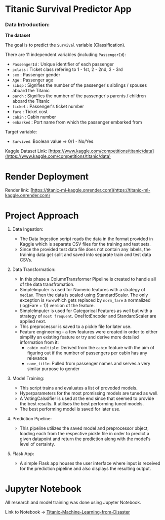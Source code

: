 # Titanic Survival Predictor App

### Data Introduction:

**The dataset** 

The goal is to predict the `Survival` variable (Classification).

There are 11 independent variables (including `PassengerId`):

* `PassengerId` : Unique identifier of each passenger
* `pclass` : Ticket class refering to 1 - 1st, 2 - 2nd, 3 - 3rd
* `sex` : Passenger gender
* `Age` : Passenger age
* `sibsp` : Signifies the number of the passenger's siblings / spouses aboard the Titanic
* `parch` : Signifies the number of the passenger's parents / children aboard the Titanic
* `ticket` : Passenger's ticket number
* `fare` : Ticket cost
* `cabin` : Cabin number
* `embarked` : Port name from which the passenger embarked from

Target variable:
* `Survived`: Boolean value => 0/1 - No/Yes

Kaggle Dataset Link:
[https://www.kaggle.com/competitions/titanic/data](https://www.kaggle.com/competitions/titanic/data)

# Render Deployment

Render link: [https://titanic-ml-kaggle.onrender.com](https://titanic-ml-kaggle.onrender.com)

<!-- # UI

![HomepageUI](./static/images/HomepageUI.jpg) -->

# Project Approach

1. Data Ingestion: 
    * The Data Ingestion script reads the data in the format provided in Kaggle which is separate CSV files for the training and test sets. 
    * Since the provided test data file does not contain any labels, the training data get split and saved into separate train and test data CSVs.

2. Data Transformation: 
    * In this phase a ColumnTransformer Pipeline is created to handle all of the data transfromation.
    * SimpleImputer is used for Numeric features with a strategy of `median`. Then the data is scaled using StandardScaler. The only exception is `Fare`which gets replaced by `norm_fare` a normalized (log(Fare + 1)) version of the feature.
    * SimpleImputer is used for Categorical Features as well but with a strategy of `most frequent`. OneHotEncoder and StandardScaler are applied next.
    * This preprocessor is saved to a pickle file for later use.
    * Feature engineering - a few features were created in order to either simplify an existing feature or try and derive more detailed information from it:
        - `cabin_multiple`: Derived from the `cabin` feature with the aim of figuring out if the number of passengers per cabin has any relevance
        - `name_title`: Pulled from passenger names and serves a very similar purpose to gender
    

3. Model Training: 
    * This script trains and evaluates a list of provoded models.
    * Hyperparameters for the most promissing models are tuned as well.
    * A VotingCalssifier is used at the end since that seemed to provide the best results. It utilises the best performing tuned models.
    * The best performing model is saved for later use.

4. Prediction Pipeline: 
    * This pipeline utilizes the saved model and preprocessor object, loading each from the respective pickle file in order to predict a given datapoint and return the prediction along with the model's level of certainty.

5. Flask App:
    * A simple Flask app houses the user interface where input is received for the prediction pipeline and also displays the resulting output.

# Jupyter Notebook

All research and model training was done using Jupyter Notebook.

Link to Notebook -> [Titanic-Machine-Learning-from-Disaster](./notebook/Titanic-Machine-Learning-from-Disaster.ipynb)